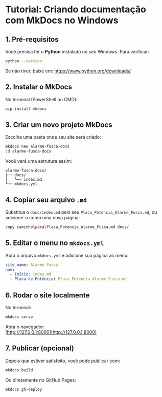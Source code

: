 # Tutorial: Criando documentação com MkDocs no Windows

## 1. Pré-requisitos
Você precisa ter o **Python** instalado no seu Windows. Para verificar:
```bash
python --version
```
Se não tiver, baixe em: https://www.python.org/downloads/

## 2. Instalar o MkDocs
No terminal (PowerShell ou CMD):
```bash
pip install mkdocs
```

## 3. Criar um novo projeto MkDocs
Escolha uma pasta onde seu site será criado:
```bash
mkdocs new alarme-fusca-docs
cd alarme-fusca-docs
```

Você verá uma estrutura assim:
```
alarme-fusca-docs/
├── docs/
│   └── index.md
└── mkdocs.yml
```

## 4. Copiar seu arquivo `.md`
Substitua o `docs/index.md` pelo seu `Placa_Potencia_Alarme_Fusca.md`, ou adicione-o como uma nova página:
```bash
copy caminho\para\Placa_Potencia_Alarme_Fusca.md docs/
```

## 5. Editar o menu no `mkdocs.yml`
Abra o arquivo `mkdocs.yml` e adicione sua página ao menu:
```yaml
site_name: Alarme Fusca
nav:
  - Início: index.md
  - Placa de Potência: Placa_Potencia_Alarme_Fusca.md
```

## 6. Rodar o site localmente
No terminal:
```bash
mkdocs serve
```

Abra o navegador:  
[http://127.0.0.1:8000](http://127.0.0.1:8000)

## 7. Publicar (opcional)
Depois que estiver satisfeito, você pode publicar com:
```bash
mkdocs build
```
Ou diretamente no GitHub Pages:
```bash
mkdocs gh-deploy
```
